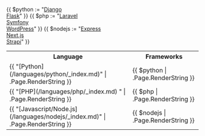 {{ $python := "[Django](/get-started/stacks/django.md)<br/>[Flask](/get-started/stacks/flask.md)" }}
{{ $php := "[Laravel](/get-started/stacks/laravel)<br/>[Symfony](/get-started/stacks/symfony/_index.md)<br/>[WordPress](/get-started/stacks/wordpress.md)" }}
{{ $nodejs := "[Express](/get-started/stacks/express)<br/>[Next.js](/get-started/stacks/nextjs.md)<br/>[Strapi](/get-started/stacks/strapi.md)" }}

<table>
  <tr>
    <th>Language</th>
    <th>Frameworks</th>
  </tr>
  <tr>
    <td>{{ "[Python](/languages/python/_index.md)" | .Page.RenderString }}</td>
    <td>{{ $python | .Page.RenderString }}</td>
  </tr>
  <tr>
    <td>{{ "[PHP](/languages/php/_index.md)  " | .Page.RenderString }}</td>
    <td>{{ $php | .Page.RenderString }}</td>
  </tr>
    <tr>
    <td>{{ "[Javascript/Node.js](/languages/nodejs/_index.md)" | .Page.RenderString }}</td>
    <td>{{ $nodejs | .Page.RenderString }}</td>
  </tr>
</table>
